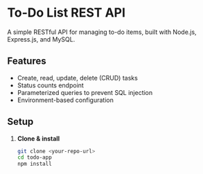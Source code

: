 # To-Do List REST API

A simple RESTful API for managing to-do items, built with Node.js, Express.js, and MySQL.

## Features

- Create, read, update, delete (CRUD) tasks
- Status counts endpoint
- Parameterized queries to prevent SQL injection
- Environment-based configuration

## Setup

1. **Clone & install**

   ```bash
   git clone <your-repo-url>
   cd todo-app
   npm install
